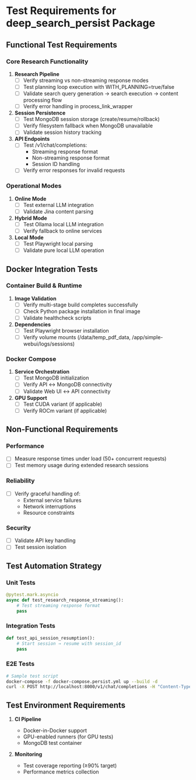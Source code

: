 # Test Requirements for deep_search_persist Package

## Functional Test Requirements

### Core Research Functionality
1. **Research Pipeline**
   - [ ] Verify streaming vs non-streaming response modes
   - [ ] Test planning loop execution with WITH_PLANNING=true/false
   - [ ] Validate search query generation → search execution → content processing flow
   - [ ] Verify error handling in process_link_wrapper

2. **Session Persistence**
   - [ ] Test MongoDB session storage (create/resume/rollback)
   - [ ] Verify filesystem fallback when MongoDB unavailable
   - [ ] Validate session history tracking

3. **API Endpoints**
   - [ ] Test /v1/chat/completions:
     - Streaming response format
     - Non-streaming response format
     - Session ID handling
   - [ ] Verify error responses for invalid requests

### Operational Modes
1. **Online Mode**
   - [ ] Test external LLM integration
   - [ ] Validate Jina content parsing

2. **Hybrid Mode**
   - [ ] Test Ollama local LLM integration
   - [ ] Verify fallback to online services

3. **Local Mode**
   - [ ] Test Playwright local parsing
   - [ ] Validate pure local LLM operation

## Docker Integration Tests

### Container Build & Runtime
1. **Image Validation**
   - [ ] Verify multi-stage build completes successfully
   - [ ] Check Python package installation in final image
   - [ ] Validate healthcheck scripts

2. **Dependencies**
   - [ ] Test Playwright browser installation
   - [ ] Verify volume mounts (/data/temp_pdf_data, /app/simple-webui/logs/sessions)

### Docker Compose
1. **Service Orchestration**
   - [ ] Test MongoDB initialization
   - [ ] Verify API ↔ MongoDB connectivity
   - [ ] Validate Web UI ↔ API connectivity

2. **GPU Support**
   - [ ] Test CUDA variant (if applicable)
   - [ ] Verify ROCm variant (if applicable)

## Non-Functional Requirements

### Performance
- [ ] Measure response times under load (50+ concurrent requests)
- [ ] Test memory usage during extended research sessions

### Reliability
- [ ] Verify graceful handling of:
  - External service failures
  - Network interruptions
  - Resource constraints

### Security
- [ ] Validate API key handling
- [ ] Test session isolation

## Test Automation Strategy

### Unit Tests
```python
@pytest.mark.asyncio
async def test_research_response_streaming():
    # Test streaming response format
    pass
```

### Integration Tests
```python
def test_api_session_resumption():
    # Start session → resume with session_id
    pass
```

### E2E Tests
```bash
# Sample test script
docker-compose -f docker-compose.persist.yml up --build -d
curl -X POST http://localhost:8000/v1/chat/completions -H "Content-Type: application/json" -d '{"model":"deep_researcher","messages":[{"role":"user","content":"test query"}]}'
```

## Test Environment Requirements

1. **CI Pipeline**
   - Docker-in-Docker support
   - GPU-enabled runners (for GPU tests)
   - MongoDB test container

2. **Monitoring**
   - Test coverage reporting (≥90% target)
   - Performance metrics collection
